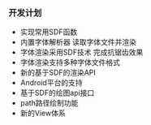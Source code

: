 ### 开发计划

- 实现常用SDF函数
- 内置字体解析器 读取字体文件并渲染  
- 字体渲染采用SDF技术  完成抗锯齿效果
- 字体渲染支持多种字体文件格式
- 新的基于SDF的渲染API
- Android平台的支持
- 基于SDF的绘图api接口
- path路径绘制功能
- 新的View体系
